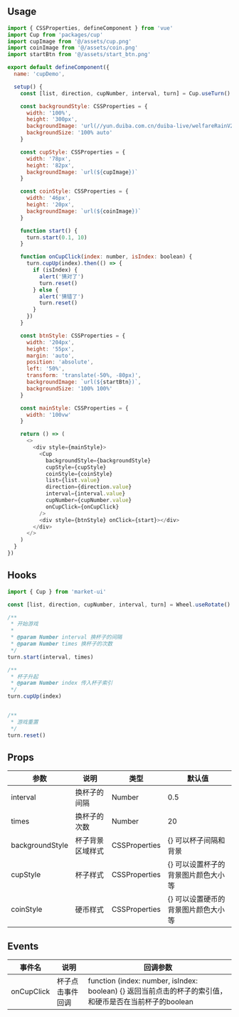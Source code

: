## Usage

```javascript
import { CSSProperties, defineComponent } from 'vue'
import Cup from 'packages/cup'
import cupImage from '@/assets/cup.png'
import coinImage from '@/assets/coin.png'
import startBtn from '@/assets/start_btn.png'

export default defineComponent({
  name: 'cupDemo',

  setup() {
    const [list, direction, cupNumber, interval, turn] = Cup.useTurn()

    const backgroundStyle: CSSProperties = {
      width: '100%',
      height: '300px',
      backgroundImage: 'url(//yun.duiba.com.cn/duiba-live/welfareRainV2/rain_bg.png)',
      backgroundSize: '100% auto'
    }

    const cupStyle: CSSProperties = {
      width: '78px',
      height: '82px',
      backgroundImage: `url(${cupImage})`
    }

    const coinStyle: CSSProperties = {
      width: '46px',
      height: '20px',
      backgroundImage: `url(${coinImage})`
    }

    function start() {
      turn.start(0.1, 10)
    }

    function onCupClick(index: number, isIndex: boolean) {
      turn.cupUp(index).then(() => {
        if (isIndex) {
          alert('猜对了')
          turn.reset()
        } else {
          alert('猜错了')
          turn.reset()
        }
      })
    }

    const btnStyle: CSSProperties = {
      width: '204px',
      height: '55px',
      margin: 'auto',
      position: 'absolute',
      left: '50%',
      transform: 'translate(-50%, -80px)',
      backgroundImage: `url(${startBtn})`,
      backgroundSize: '100% 100%'
    }

    const mainStyle: CSSProperties = {
      width: '100vw'
    }

    return () => (
      <>
        <div style={mainStyle}>
          <Cup
            backgroundStyle={backgroundStyle}
            cupStyle={cupStyle}
            coinStyle={coinStyle}
            list={list.value}
            direction={direction.value}
            interval={interval.value}
            cupNumber={cupNumber.value}
            onCupClick={onCupClick}
          />
          <div style={btnStyle} onClick={start}></div>
        </div>
      </>
    )
  }
})
```

## Hooks

```javascript
import { Cup } from 'market-ui'

const [list, direction, cupNumber, interval, turn] = Wheel.useRotate()

/**
 * 开始游戏
 *
 * @param Number interval 换杯子的间隔
 * @param Number times 换杯子的次数
 */
turn.start(interval, times)

/**
 * 杯子升起
 * @param Number index 传入杯子索引
 */
turn.cupUp(index)


/**
 * 游戏重置
 */
turn.reset()

```

## Props

|  参数   | 说明  |  类型   | 默认值 |
|  ----  | ----  |  ----  | ----  |
| interval  | 换杯子的间隔 | Number  | 0.5 |
| times  | 换杯子的次数 | Number  | 20 |
| backgroundStyle  | 杯子背景区域样式 | CSSProperties  | {} 可以杯子间隔和背景 |
| cupStyle  | 杯子样式 | CSSProperties  | {} 可以设置杯子的背景图片颜色大小等 |
| coinStyle  | 硬币样式 | CSSProperties  | {} 可以设置硬币的背景图片颜色大小等 |

## Events

|  事件名   | 说明  |  回调参数  | 
|  ----  | ----  |  ----  |
| onCupClick  | 杯子点击事件回调 | function (index: number, isIndex: boolean) {} 返回当前点击的杯子的索引值，和硬币是否在当前杯子的boolean|
